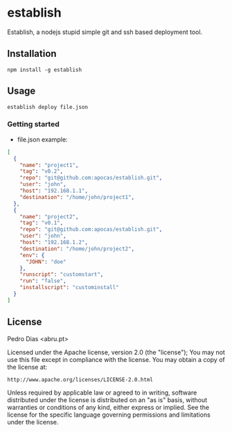 establish
=========

Establish, a nodejs stupid simple git and ssh based deployment tool.


## Installation

`npm install -g establish`

## Usage

 `establish deploy file.json`

### Getting started

* file.json example:

``` json
[
  {
    "name": "project1",
    "tag": "v0.2",
    "repo": "git@github.com:apocas/establish.git",
    "user": "john",
    "host": "192.168.1.1",
    "destination": "/home/john/project1",
  },
  {
    "name": "project2",
    "tag": "v0.1",
    "repo": "git@github.com:apocas/establish.git",
    "user": "john",
    "host": "192.168.1.2",
    "destination": "/home/john/project2",
    "env": {
      "JOHN": "doe"
    },
    "runscript": "customstart",
    "run": "false",
    "installscript": "custominstall"
  }
]
```

## License

Pedro Dias <abru.pt>

Licensed under the Apache license, version 2.0 (the "license"); You may not use this file except in compliance with the license. You may obtain a copy of the license at:

    http://www.apache.org/licenses/LICENSE-2.0.html

Unless required by applicable law or agreed to in writing, software distributed under the license is distributed on an "as is" basis, without warranties or conditions of any kind, either express or implied. See the license for the specific language governing permissions and limitations under the license.
